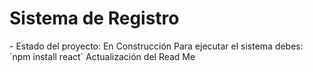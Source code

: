 <h1>Sistema de Registro</h1>
- Estado  del  proyecto: En Construcción
Para ejecutar el sistema debes:
`npm install react`
Actualización del Read Me

